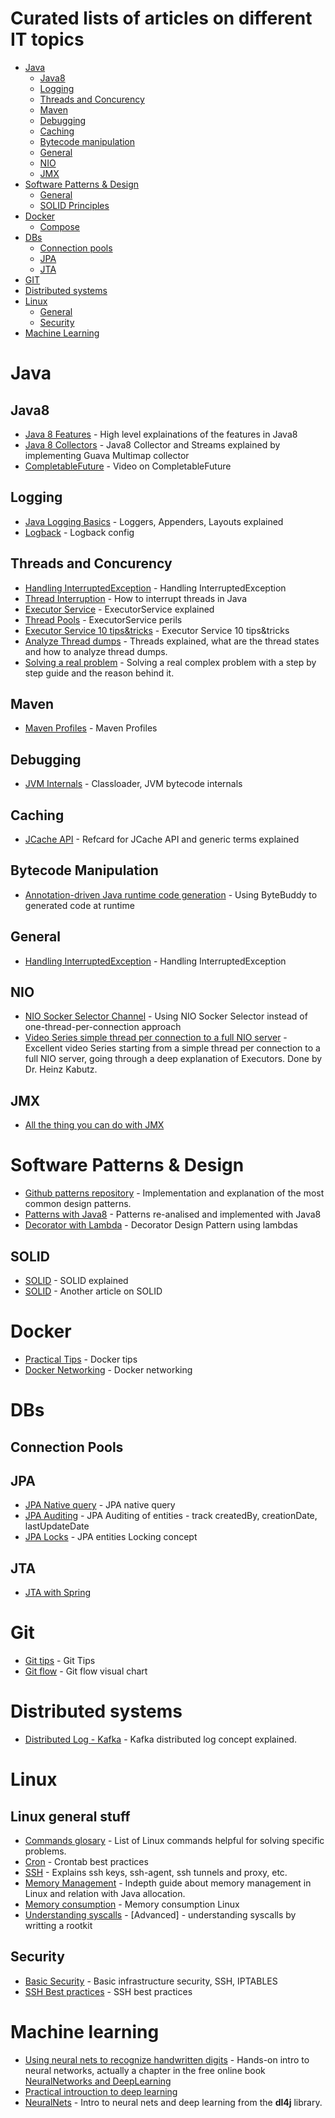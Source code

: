 # Curated lists of articles on different IT topics

- [Java](#java)
    - [Java8](#java8)
    - [Logging](#logging)
    - [Threads and Concurency](#threads-and-concurency)
    - [Maven](#maven)
    - [Debugging](#debugging)
    - [Caching](#caching)
    - [Bytecode manipulation](#bytecode-manipulation)
    - [General](#general)
    - [NIO](#nio)
    - [JMX](#jmx)
- [Software Patterns & Design](#patterns)    
    - [General](#general)
    - [SOLID Principles](#solid)
- [Docker](#docker)
    - [Compose](#compose)
- [DBs](#database)
    - [Connection pools](#ancients)
    - [JPA](#jpa)
    - [JTA](#jta)
- [GIT](#git)
- [Distributed systems](#distributed-systems)
- [Linux](#linux)
    - [General](#linux-general-stuff)
    - [Security](#security)
- [Machine Learning](#machine-learning)
    
    
# Java    

## Java8

* [Java 8 Features](http://winterbe.com/posts/2014/03/16/java-8-tutorial/) - High level explainations of the features in Java8
* [Java 8 Collectors](http://codingjunkie.net/guava-and-java8-collectors/) - Java8 Collector and Streams explained by implementing Guava Multimap collector
* [CompletableFuture](https://www.youtube.com/watch?v=-MBPQ7NIL_Y) - Video on CompletableFuture


## Logging
 * [Java Logging Basics](https://www.loggly.com/ultimate-guide/java-logging-basics/) - Loggers, Appenders, Layouts explained
 * [Logback](https://dzone.com/articles/logback-configuration-using-xml) - Logback config


## Threads and Concurency
* [Handling InterruptedException](http://www.ibm.com/developerworks/library/j-jtp05236/) - Handling InterruptedException
* [Thread Interruption](https://dzone.com/articles/understanding-thread-interruption-in-java) - How to interrupt threads in Java  
* [Executor Service](http://www.baeldung.com/java-executor-service-tutorial) - ExecutorService explained
* [Thread Pools](http://jvns.ca/blog/2016/03/27/thread-pools-how-do-i-use-them/) - ExecutorService perils
* [Executor Service 10 tips&tricks](http://www.nurkiewicz.com/2014/11/executorservice-10-tips-and-tricks.html) - Executor Service 10 tips&tricks
* [Analyze Thread dumps](https://dzone.com/articles/how-analyze-java-thread-dumps) - Threads explained, what are the thread states and how to analyze thread dumps.
* [Solving a real problem](http://www.nurkiewicz.com/2016/10/small-scale-stream-processing-kata-part.html) - Solving a real complex problem with a step by step guide and the reason behind it.

## Maven
 * [Maven Profiles](http://www.petrikainulainen.net/programming/tips-and-tricks/creating-profile-specific-configuration-files-with-maven/) - Maven Profiles


## Debugging
 * [JVM Internals](http://www.cubrid.org/blog/dev-platform/understanding-jvm-internals/) - Classloader, JVM bytecode internals   

## Caching
 * [JCache API](https://dzone.com/refcardz/java-caching) - Refcard for JCache API and generic terms explained

## Bytecode Manipulation

* [Annotation-driven Java runtime code generation](http://zeroturnaround.com/rebellabs/how-my-new-friend-byte-buddy-enables-annotation-driven-java-runtime-code-generation) - Using ByteBuddy to generated code at runtime

## General
 * [Handling InterruptedException](http://www.ibm.com/developerworks/library/j-jtp05236/) - Handling InterruptedException

## NIO
 * [NIO Socker Selector Channel](http://www.baeldung.com/java-nio-selector) - Using NIO Socker Selector instead of one-thread-per-connection approach
 * [Video Series simple thread per connection to a full NIO server](http://www.javaspecialists.eu/tutorials/006.01-Transmogrifier-Java-NIO-and-Non-Blocking-IO--Introduction.html) - Excellent video Series starting from a simple thread per connection to a full NIO server, going through a deep  explanation of Executors. Done by Dr. Heinz Kabutz.

## JMX
 * [All the thing you can do with JMX](https://www.ctheu.com/2017/02/14/all-the-things-we-can-do-with-jmx/)

# Software Patterns & Design
* [Github patterns repository](https://github.com/iluwatar/java-design-patterns) - Implementation and explanation of the most common design patterns.
* [Patterns with Java8](https://www.youtube.com/watch?v=-k2X7guaArU) - Patterns re-analised and implemented with Java8
* [Decorator with Lambda](http://www.javaadvent.com/2015/12/decorator-design-pattern-using-lambdas.html) - Decorator Design Pattern using lambdas

## SOLID
* [SOLID](https://dzone.com/articles/the-solid-principles-in-real-life) - SOLID explained
* [SOLID](https://android.jlelse.eu/solid-principles-the-definitive-guide-75e30a284dea#.7hx1anwdd) - Another article on SOLID 

# Docker
* [Practical Tips](http://www.smartjava.org/content/10-practical-docker-tips-day-day-docker-usage) - Docker tips
* [Docker Networking](https://docs.docker.com/engine/userguide/networking/dockernetworks/) - Docker networking

# DBs

## Connection Pools


## JPA
* [JPA Native query](http://www.thoughts-on-java.org/jpa-native-queries/) - JPA native query
* [JPA Auditing](http://www.baeldung.com/database-auditing-jpa) - JPA Auditing of entities - track createdBy, creationDate, lastUpdateDate
* [JPA Locks](http://vladmihalcea.com/2015/01/12/a-beginners-guide-to-java-persistence-locking/) - JPA entities Locking concept 

## JTA
* [JTA with Spring](https://spring.io/blog/2016/11/30/spring-tips-jta)

# Git

* [Git tips](http://www.alexkras.com/19-git-tips-for-everyday-use/) - Git Tips
* [Git flow](https://danielkummer.github.io/git-flow-cheatsheet/) - Git flow visual chart

# Distributed systems 
* [Distributed Log - Kafka](https://engineering.linkedin.com/distributed-systems/log-what-every-software-engineer-should-know-about-real-time-datas-unifying) - Kafka distributed log concept explained.

# Linux
## Linux general stuff
* [Commands glosary](http://cb.vu/unixtoolbox.xhtml) - List of Linux commands helpful for solving specific problems. 
* [Cron](https://sanctum.geek.nz/arabesque/cron-best-practices/) - Crontab best practices
* [SSH](https://blog.logentries.com/2016/06/ssh-from-the-ground-up/) - Explains ssh keys, ssh-agent, ssh tunnels and proxy, etc.
* [Memory Management](https://www.ibm.com/developerworks/library/j-nativememory-linux/) - Indepth guide about memory management in Linux and relation with Java allocation.
* [Memory consumption](https://jvns.ca/blog/2016/12/03/how-much-memory-is-my-process-using-/) - Memory consumption Linux
* [Understanding syscalls](https://d0hnuts.com/2016/12/21/basics-of-making-a-rootkit-from-syscall-to-hook/) - [Advanced] - understanding syscalls by writting a rootkit

## Security
* [Basic Security](http://blog.mailgun.com/security-guide-basic-infrastructure-security/) - Basic infrastructure security, SSH, IPTABLES
* [SSH Best practices](https://blog.0xbadc0de.be/archives/300) - SSH best practices

# Machine learning

* [Using neural nets to recognize handwritten digits](http://neuralnetworksanddeeplearning.com/chap1.html) - Hands-on intro to neural networks, actually a chapter in the free online book [NeuralNetworks and DeepLearning](http://neuralnetworksanddeeplearning.com)
* [Practical introuction to deep learning](http://adilmoujahid.com/posts/2016/06/introduction-deep-learning-python-caffe/) 
* [NeuralNets](http://deeplearning4j.org/neuralnet-overview.html) - Intro to neural nets and deep learning from the **dl4j** library.
